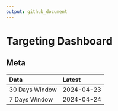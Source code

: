 ```yaml
---
output: github_document
---
```


# Targeting Dashboard



## Meta


|Data           |Latest     |
|:--------------|:----------|
|30 Days Window |2024-04-23 |
|7 Days Window  |2024-04-24 |
